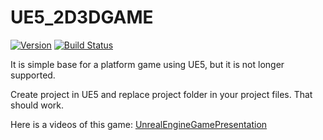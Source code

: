 # UE5_2D3DGAME

[![Version](https://img.shields.io/badge/version-alpha-blue.svg)](https://semver.org)
[![Build Status](https://img.shields.io/badge/build-passing-green.svg)](https://github.com/patrykstruzek/notOS/actions)


It is simple base for a platform game using UE5, but it is not longer supported.

Create project in UE5 and replace project folder in your project files. That should work.

Here is a videos of this game: [UnrealEngineGamePresentation](https://www.youtube.com/watch?v=Khv_XRxNv8s)
